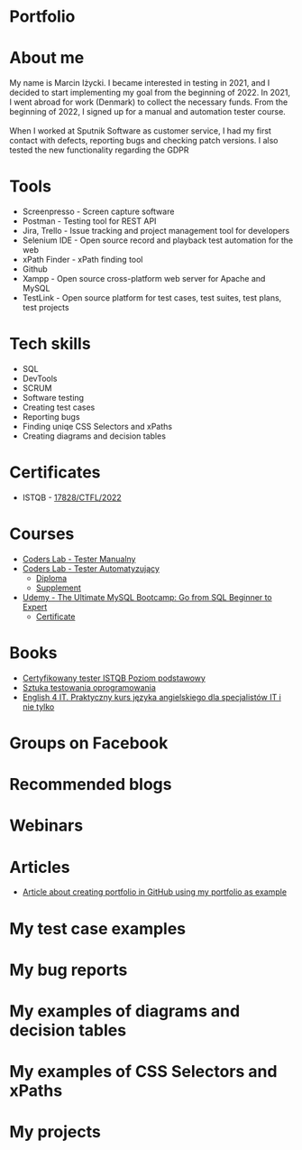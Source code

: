 # Portfolio

# About me
My name is Marcin Iżycki. I became interested in testing in 2021, and I decided to start implementing my goal from the beginning of 2022. 
In 2021, I went abroad for work (Denmark) to collect the necessary funds. From the beginning of 2022, I signed up for a manual and automation tester course.
</br></br>When I worked at Sputnik Software as customer service, I had my first contact with defects, reporting bugs and checking patch versions. I also tested the new functionality regarding the GDPR
# Tools
* Screenpresso - Screen capture software
* Postman - Testing tool for REST API
* Jira, Trello - Issue tracking and project management tool for developers
* Selenium IDE - Open source record and playback test automation for the web
* xPath Finder - xPath finding tool
* Github
* Xampp - Open source cross-platform web server for Apache and MySQL
* TestLink - Open source platform for test cases, test suites, test plans, test projects


# Tech skills
* SQL
* DevTools
* SCRUM
* Software testing
* Creating test cases
* Reporting bugs
* Finding uniqe CSS Selectors and xPaths
* Creating diagrams and decision tables

# Certificates
* ISTQB - [17828/CTFL/2022](https://drive.google.com/file/d/130iMR8cQP-UOOPS6pXFP4Ab74TvBlUQw/view?usp=share_link)

# Courses
* [Coders Lab - Tester Manualny](https://coderslab.pl/pl/tester-manualny)
* [Coders Lab - Tester Automatyzujący](https://coderslab.pl/pl/tester-automatyzujacy)
  * [Diploma](https://drive.google.com/file/d/13H142nht1O1Hgj9xbb7fqfzENUTuomNq/view?usp=sharing)
  * [Supplement](https://drive.google.com/file/d/13HTONO40a-kwrDDYAfvR_PKCk7n_UtYQ/view?usp=sharing)
* [Udemy - The Ultimate MySQL Bootcamp: Go from SQL Beginner to Expert](https://www.udemy.com/course/the-ultimate-mysql-bootcamp-go-from-sql-beginner-to-expert/)
  * [Certificate](https://drive.google.com/file/d/137L-V1iLzLXWruwus8sBaHCNENSzoYw9/view?usp=sharing)

# Books
* [Certyfikowany tester ISTQB Poziom podstawowy](https://helion.pl/ksiazki/certyfikowany-tester-istqb-poziom-podstawowy-adam-roman-lucjan-stapp,ctispv.htm#format/d)
* [Sztuka testowania oprogramowania](https://helion.pl/ksiazki/sztuka-testowania-oprogramowania-glenford-j-myers-corey-sandler-tom-badgett-tod,artteo.htm#format/d)
* [English 4 IT. Praktyczny kurs języka angielskiego dla specjalistów IT i nie tylko](https://helion.pl/ksiazki/english-4-it-praktyczny-kurs-jezyka-angielskiego-dla-specjalistow-it-i-nie-tylko-beata-blaszczyk,angivv.htm?from=ni#format/d)

# Groups on Facebook

# Recommended blogs

# Webinars

# Articles
* [Article about creating portfolio in GitHub using my portfolio as example](https://remigiuszbednarczyk.pl/portfolio-testera?fbclid=IwAR2jX5Kqys6g0o9xi0qkzqhDKy3p0hIHajaN8dO6NFyh5w1NwMnlQrq8-aQ)
# My test case examples

# My bug reports

# My examples of diagrams and decision tables

# My examples of CSS Selectors and xPaths

# My projects

